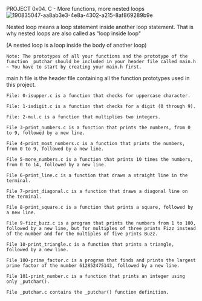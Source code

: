 PROJECT 0x04. C - More functions, more nested loops
![190835047-aa8ab3e3-4e8a-4302-a215-8af869289b9e](https://github.com/vulturepremier/alx-low_level_programming/assets/132377205/2375d803-fde3-4555-90fa-21c568b40849)

Nested loop means a loop statement inside another loop statement. That is why nested loops are also called as “loop inside loop"

(A nested loop is a loop inside the body of another loop)

    Note: The prototypes of all your functions and the prototype of the function _putchar should be included in your header file called main.h ~ You have to start by creating your main.h first.

main.h file is the header file containing all the function prototypes used in this project.

    File: 0-isupper.c is a function that checks for uppercase character.

    File: 1-isdigit.c is a function that checks for a digit (0 through 9).

    File: 2-mul.c is a function that multiplies two integers.

    File 3-print_numbers.c is a function that prints the numbers, from 0 to 9, followed by a new line.

    File 4-print_most_numbers.c is a function that prints the numbers, from 0 to 9, followed by a new line.

    File 5-more_numbers.c is a function that prints 10 times the numbers, from 0 to 14, followed by a new line.

    File 6-print_line.c is a function that draws a straight line in the terminal.

    File 7-print_diagonal.c is a function that draws a diagonal line on the terminal.

    File 8-print_square.c is a function that prints a square, followed by a new line.

    File 9-fizz_buzz.c is a program that prints the numbers from 1 to 100, followed by a new line, but for multiples of three prints Fizz instead of the number and for the multiples of five prints Buzz.

    File 10-print_triangle.c is a function that prints a triangle, followed by a new line.

    File 100-prime_factor.c is a program that finds and prints the largest prime factor of the number 612852475143, followed by a new line.

    File 101-print_number.c is a function that prints an integer using only _putchar().

    File _putchar.c contains the _putchar() function definition.
